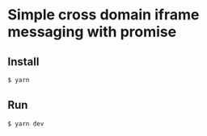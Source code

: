 # Simple cross domain iframe messaging with promise

## Install

```sh
$ yarn
```

## Run

```sh
$ yarn dev
```
